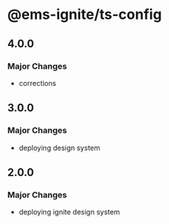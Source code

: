 # @ems-ignite/ts-config

## 4.0.0

### Major Changes

- corrections

## 3.0.0

### Major Changes

- deploying design system

## 2.0.0

### Major Changes

- deploying ignite design system

